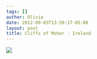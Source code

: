 ```yaml
---
tags: []
author: Olivia
date: 2012-09-03T13:50:17-05:00
layout: post
title: Cliffs of Moher - Ireland
---
```


![](/media/m9skl5oclf1qga9s2o1_1280.jpg)
